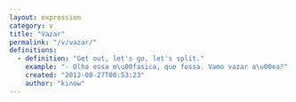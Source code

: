 ```yaml
---
layout: expression
category: v
title: "Vazar"
permalink: "/v/vazar/"
definitions:
  - definition: "Get out, let's go, let's split."
    example: "- Olha essa m\u00fasica, que fossa. Vamo vazar a\u00ea?"
    created: "2012-08-27T00:53:23"
    author: "kinow"
---
```

